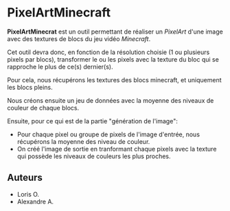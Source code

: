 # PixelArtMinecraft

**PixelArtMinecrat** est un outil permettant de réaliser un *PixelArt* d'une image avec des textures de blocs du jeu vidéo *Minecraft*.

Cet outil devra donc, en fonction de la résolution choisie (1 ou plusieurs pixels par blocs), transformer le ou les pixels avec la texture du bloc qui se rapproche le plus de ce(s) dernier(s).

Pour cela, nous récupérons les textures des blocs minecraft, et uniquement les blocs pleins.

Nous créons ensuite un jeu de données avec la moyenne des niveaux de couleur de chaque blocs.

Ensuite, pour ce qui est de la partie "génération de l'image":
- Pour chaque pixel ou groupe de pixels de l'image d'entrée, nous récupérons la moyenne des niveau de couleur.
- On créé l'image de sortie en tranformant chaque pixels avec la texture qui possède les niveaux de couleurs les plus proches.


## Auteurs
- Loris O.
- Alexandre A.
